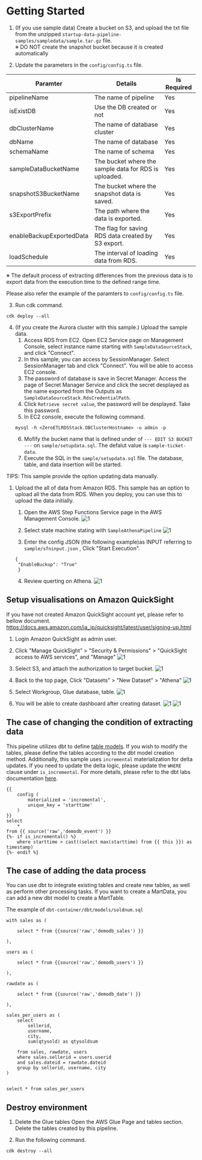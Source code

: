# Getting Started 

1. (If you use sample data) Create a bucket on S3, and upload the txt file from the unzipped `startup-data-pipeline-samples/sampledata/sample.tar.gz` file.  
※ DO NOT create the snapshot bucket because it is created automatically

2. Update the parameters in the `config/config.ts` file.

|Paramter|Details|Is Required|
|---|---|---|
|pipelineName|The name of pipeline|Yes|
|isExistDB|Use the DB created or not|Yes|
|dbClusterName|The name of database cluster|Yes|
|dbName|The name of database|Yes|
|schemaName|The name of schema|Yes|
|sampleDataBucketName|The bucket where the sample data for RDS is uploaded. |Yes|
|snapshotS3BucketName|The bucket where the snapshot data is saved. |Yes|
|s3ExportPrefix|The path where the data is exported. |Yes|
|enableBackupExportedData|The flag for saving RDS data created by S3 export. |Yes|
|loadSchedule|The interval of loading data from RDS. |Yes|


※ The default process of extracting differences from the previous data is to export data from the execution time to the defined range time.

Please also refer the example of the paramters to  `config/config.ts` file.

3. Run cdk command.
```
cdk deploy --all
```

4. (If you create the Aurora cluster with this sample.) Upload the sample data. 
   1. Access RDS from EC2. Open EC2 Service page on Management Console, select instance name starting with `SampleDataSourceStack`, and click "Connect".
   2.  In this sample, you can access by SessionManager. Select SessionManager tab and click "Connect". You will be able to access EC2 console.
   3.  The password of database is save in Secret Manager. Access the page of Secret Manager Service and click the secret desplayed as the name exported from the Outputs as `SampleDataSourceStack.RdsCredentialPath`.
   4.  Click `Retrieve secret value`, the password will be desplayed. Take this password.
   5.  In EC2 console, execute the following command.
   ```
   mysql -h <ZeroETLRDSStack.DBClusterHostname> -u admin -p
   ```
   6. Mofify the bucket name that is defined under of  `--- EDIT S3 BUCKET ---` on `sample/setupdata.sql`. The defalut value is `sample-ticket-data`.
   7. Execute the SQL in the `sample/setupdata.sql` file. The database, table, and data insertion will be started.



TIPS: This sample provide the option updating data manually.

1. Upload the all of data from Amazon RDS.
This sample has an option to upload all the data from RDS. When you deploy, you can use this to upload the data initially.

   1. Open the AWS Step Functions Service page in the AWS Management Console.
   ![1](./image/image2.png)

   2. Select state machine stating with `SampleAthenaPipeline`
   ![1](./image/image3.png)

   3. Enter the config JSON (the following example)as INPUT referring to `sample/sfninput.json` , Click "Start Execution".
   ```
   {
    "EnableBuckup": "True"
    }
   ```
    4. Review querting on Athena.
    ![1](./image/image14.png)



## Setup visualisations on Amazon QuickSight
If you have not created Amazon QuickSight account yet, please refer to bellow document.
https://docs.aws.amazon.com/ja_jp/quicksight/latest/user/signing-up.html

1. Login Amazon QuickSight as admin user.
2. Click "Manage QuickSight" > "Security & Permissions" > "QuickSight access to AWS services", and "Manage"
![1](./image/image13.png)
3. Select S3, and attach the authorization to target bucket.
![1](./image/image10.png)
4. Back to the top page, Click "Datasets" > "New Dataset" > "Athena" 
![1](./image/image6.png)
5. Select Workgroup, Glue database, table. 
![1](./image/image8.png)

6. You will be able to create dashboard after creating dataset.
![1](./image/image11.png)
![1](./image/image12.png)


## The case of changing the condition of extracting data
This pipeline utilizes dbt to define [table models](../dbt-container/dbt/models/). If you wish to modify the tables, please define the tables according to the dbt model creation method. Additionally, this sample uses `incremental` materialization for delta updates. If you need to update the delta logic, please update the `WHERE` clause under `is_incremental`. For more details, please refer to the dbt labs documentation [here](https://docs.getdbt.com/docs/build/materializations).

```
{{
    config (
        materialized = 'incremental',
        unique_key = 'starttime'
    )
}}
select
    *
from {{ source('raw','demodb_event') }}
{%- if is_incremental() %}
    where starttime > cast((select max(starttime) from {{ this }}) as timestamp)
{%- endif %}
```

## The case of adding the data process
You can use dbt to integrate existing tables and create new tables, as well as perform other processing tasks. If you want to create a MartData, you can add a new dbt model to create a MartTable.

The example of `dbt-container/dbt/models/soldnum.sql`
```
with sales as (

    select * from {{source('raw','demodb_sales') }}

),

users as (

    select * from {{source('raw','demodb_users') }}

),

rawdate as (

    select * from {{source('raw','demodb_date') }}

),

sales_per_users as (
    select
        sellerid,
        username,
        city, 
        sum(qtysold) as qtysoldsum

    from sales, rawdate, users
    where sales.sellerid = users.userid
    and sales.dateid = rawdate.dateid
    group by sellerid, username, city
)


select * from sales_per_users
```

## Destroy environment
1. Delete the Glue tables
Open the AWS Glue Page and tables section. Delete the tables created by this pipeline.

2. Run the following command.


```
cdk destroy --all
```